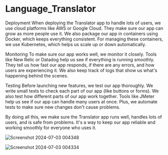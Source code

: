 # Language_Translator

Deployment
When deploying the Translator app to handle lots of users, we use cloud platforms like AWS or Google Cloud. They make sure our app can grow as more people use it. We also package our app in containers using Docker, which keeps everything consistent. For managing these containers, we use Kubernetes, which helps us scale up or down automatically.

Monitoring
To make sure our app works well, we monitor it closely. Tools like New Relic or Datadog help us see if everything is running smoothly. They tell us how fast our app responds, if there are any errors, and how users are experiencing it. We also keep track of logs that show us what's happening behind the scenes.

Testing
Before launching new features, we test our app thoroughly. We write small tests to check each part of our app (like buttons or forms). We also test how different parts of our app work together. Tools like JMeter help us see if our app can handle many users at once. Plus, we automate tests to make sure new changes don't cause problems.

By doing all this, we make sure the Translator app runs well, handles lots of users, and is safe from problems. It's a way to keep our app reliable and working smoothly for everyone who uses it.

![Screenshot 2024-07-03 004348](https://github.com/Suj01/Language_Translator/assets/111004060/23ff1339-b8e2-466c-9521-b347870800af)

![Screenshot 2024-07-03 004334](https://github.com/Suj01/Language_Translator/assets/111004060/c8c6c348-f841-4852-9915-a2964d87cb17)

